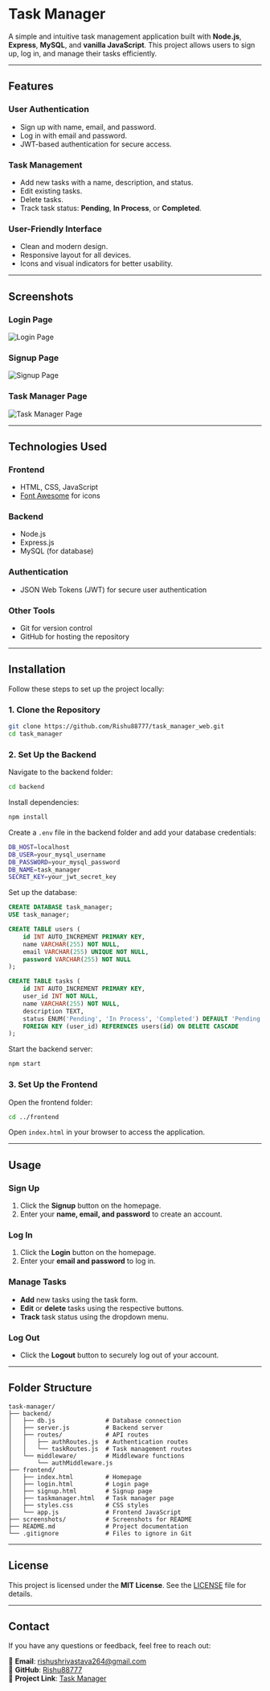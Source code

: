 # Task Manager

A simple and intuitive task management application built with **Node.js**, **Express**, **MySQL**, and **vanilla JavaScript**. This project allows users to sign up, log in, and manage their tasks efficiently.

---

## Features

### **User Authentication**
- Sign up with name, email, and password.
- Log in with email and password.
- JWT-based authentication for secure access.

### **Task Management**
- Add new tasks with a name, description, and status.
- Edit existing tasks.
- Delete tasks.
- Track task status: **Pending**, **In Process**, or **Completed**.

### **User-Friendly Interface**
- Clean and modern design.
- Responsive layout for all devices.
- Icons and visual indicators for better usability.

---

## Screenshots

### Login Page  
![Login Page](screenshots/login.png)

### Signup Page  
![Signup Page](screenshots/signup.png)

### Task Manager Page  
![Task Manager Page](screenshots/taskmanager.png)

---

## Technologies Used

### **Frontend**
- HTML, CSS, JavaScript
- [Font Awesome](https://fontawesome.com/) for icons

### **Backend**
- Node.js
- Express.js
- MySQL (for database)

### **Authentication**
- JSON Web Tokens (JWT) for secure user authentication

### **Other Tools**
- Git for version control
- GitHub for hosting the repository

---

## Installation

Follow these steps to set up the project locally:

### **1. Clone the Repository**
```sh
git clone https://github.com/Rishu88777/task_manager_web.git
cd task_manager
```

### **2. Set Up the Backend**
Navigate to the backend folder:
```sh
cd backend
```
Install dependencies:
```sh
npm install
```

Create a `.env` file in the backend folder and add your database credentials:
```sh
DB_HOST=localhost
DB_USER=your_mysql_username
DB_PASSWORD=your_mysql_password
DB_NAME=task_manager
SECRET_KEY=your_jwt_secret_key
```

Set up the database:
```sql
CREATE DATABASE task_manager;
USE task_manager;

CREATE TABLE users (
    id INT AUTO_INCREMENT PRIMARY KEY,
    name VARCHAR(255) NOT NULL,
    email VARCHAR(255) UNIQUE NOT NULL,
    password VARCHAR(255) NOT NULL
);

CREATE TABLE tasks (
    id INT AUTO_INCREMENT PRIMARY KEY,
    user_id INT NOT NULL,
    name VARCHAR(255) NOT NULL,
    description TEXT,
    status ENUM('Pending', 'In Process', 'Completed') DEFAULT 'Pending',
    FOREIGN KEY (user_id) REFERENCES users(id) ON DELETE CASCADE
);
```

Start the backend server:
```sh
npm start
```

### **3. Set Up the Frontend**
Open the frontend folder:
```sh
cd ../frontend
```
Open `index.html` in your browser to access the application.

---

## Usage

### **Sign Up**
1. Click the **Signup** button on the homepage.
2. Enter your **name, email, and password** to create an account.

### **Log In**
1. Click the **Login** button on the homepage.
2. Enter your **email and password** to log in.

### **Manage Tasks**
- **Add** new tasks using the task form.
- **Edit** or **delete** tasks using the respective buttons.
- **Track** task status using the dropdown menu.

### **Log Out**
- Click the **Logout** button to securely log out of your account.

---

## Folder Structure
```
task-manager/
├── backend/
│   ├── db.js              # Database connection
│   ├── server.js          # Backend server
│   ├── routes/            # API routes
│   │   ├── authRoutes.js  # Authentication routes
│   │   └── taskRoutes.js  # Task management routes
│   └── middleware/        # Middleware functions
│       └── authMiddleware.js
├── frontend/
│   ├── index.html         # Homepage
│   ├── login.html         # Login page
│   ├── signup.html        # Signup page
│   ├── taskmanager.html   # Task manager page
│   ├── styles.css         # CSS styles
│   └── app.js             # Frontend JavaScript
├── screenshots/           # Screenshots for README
├── README.md              # Project documentation
└── .gitignore             # Files to ignore in Git
```

---

## License

This project is licensed under the **MIT License**. See the [LICENSE](LICENSE) file for details.

---

## Contact

If you have any questions or feedback, feel free to reach out:

📧 **Email**: rishushrivastava264@gmail.com  
🐙 **GitHub**: [Rishu88777](https://github.com/Rishu88777)  
🔗 **Project Link**: [Task Manager](https://github.com/Rishu88777/Task-Manager_web)

